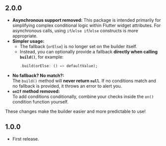 ## 2.0.0

- **Asynchronous support removed:** This package is intended primarily for simplifying complex conditional logic within Flutter widget attributes. For asynchronous calls, using `if`/`else if`/`else` constructs is more appropriate.
- **Simpler usage:**
    - The fallback (`orElse`) is no longer set on the builder itself.
    - Instead, you can optionally provide a fallback **directly when calling `build()`**, for example:
      ```dart
      .build(orElse: () => defaultValue);
      ```
- **No fallback? No match?:**  
  The `build()` method will **never return `null`**. If no conditions match and no fallback is provided, it throws an error to alert you.
- **`onIf` method removed:**  
  To add conditions conditionally, combine your checks inside the `on()` condition function yourself.

These changes make the builder easier and more predictable to use!

## 1.0.0

* First release.